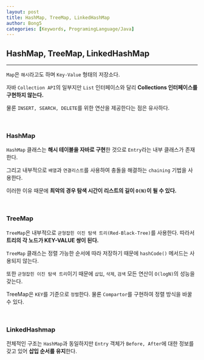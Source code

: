 ```yaml
---
layout: post
title: HashMap, TreeMap, LinkedHashMap
author: Bong5
categories: [Keywords, ProgramingLanguage/Java]
--- 
```


## HashMap, TreeMap, LinkedHashMap

---

`Map`은 `해시`라고도 하며 `Key-Value` 형태의 저장소다.

자바 `Collection API`의 일부지만 `List` 인터페이스와 달리 **Collections 인터페이스를 구현하지 않는다.**

물론 `INSERT, SEARCH, DELETE`를 위한 연산을 제공한다는 점은 유사하다.

<br>

### HashMap

`HashMap` 클래스는 **해시 테이블을 자바로 구현**한 것으로 `Entry`라는 내부 클래스가 존재한다.

그리고 내부적으로 `배열`과 `연결리스트`를 사용하여 충돌을 해결하는 `chaining` 기법을 사용한다.

이러한 이유 때문에 **최악의 경우 탐색 시간이 리스트의 길이 `O(N)`이 될 수 있다.**

<br>

### TreeMap

`TreeMap`은 내부적으로 `균형잡힌 이진 탐색 트리(Red-Black-Tree)`를 사용한다. 따라서 **트리의 각 노드가 KEY-VALUE 쌍이 된다.**

`TreeMap` 클래스는 정렬 가능한 순서에 따라 저장하기 때문에 `hashCode()` 메서드는 사용되지 않는다.

또한 `균형잡힌 이진 탐색 트리`이기 때문에 `삽입`, `삭제`, `검색` 모든 연산이 `O(logN)`의 성능을 갖는다.

TreeMap은 `KEY`를 기준으로 `정렬`한다. 물론 `Compartor`를 구현하여 정렬 방식을 바꿀 수 있다.

<br>

### LinkedHashmap

전체적인 구조는 `HashMap`과 동일하지만 `Entry` 객체가 `Before, After`에 대한 정보를 갖고 있어 **삽입 순서를 유지**한다.